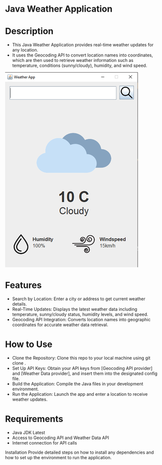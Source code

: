 # Java Weather Application

# Description
- This Java Weather Application provides real-time weather updates for any location.
- It uses the Geocoding API to convert location names into coordinates, which are then used to retrieve weather information such as temperature, 
conditions (sunny/cloudy), humidity, and wind speed.

<img src="Screenshot_15.png">

# Features

- Search by Location: Enter a city or address to get current weather details.
- Real-Time Updates: Displays the latest weather data including temperature, sunny/cloudy status, humidity levels, and wind speed.
- Geocoding API Integration: Converts location names into geographic coordinates for accurate weather data retrieval.

# How to Use
- Clone the Repository: Clone this repo to your local machine using git clone <repo-url>.
- Set Up API Keys: Obtain your API keys from [Geocoding API provider] and [Weather Data provider], and insert them into the designated config file.
- Build the Application: Compile the Java files in your development environment.
- Run the Application: Launch the app and enter a location to receive weather updates.

# Requirements
- Java JDK Latest
- Access to Geocoding API and Weather Data API
- Internet connection for API calls

Installation
Provide detailed steps on how to install any dependencies and how to set up the environment to run the application.
